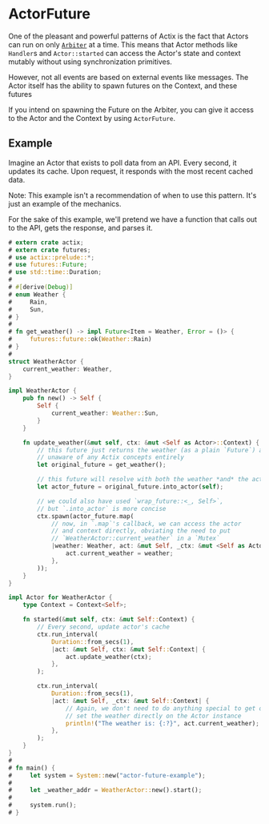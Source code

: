 # ActorFuture

One of the pleasant and powerful patterns of Actix is the fact that Actors can
run on only [`Arbiter`](./sec-5-arbiter) at a time. This means that Actor
methods like `Handler`s and `Actor::started` can access the Actor's state and
context mutably without using synchronization primitives.

However, not all events are based on external events like messages. The Actor
itself has the ability to spawn futures on the Context, and these futures

If you intend on spawning the Future on the Arbiter, you can give it access to
the Actor and the Context by using `ActorFuture`.

## Example

Imagine an Actor that exists to poll data from an API. Every second, it updates
its cache. Upon request, it responds with the most recent cached data.

Note: This example isn't a recommendation of when to use this pattern. It's just
an example of the mechanics.

For the sake of this example, we'll pretend we have a function that calls out to
the API, gets the response, and parses it.

```rust
# extern crate actix;
# extern crate futures;
# use actix::prelude::*;
# use futures::Future;
# use std::time::Duration;
#
# #[derive(Debug)]
# enum Weather {
#     Rain,
#     Sun,
# }
#
# fn get_weather() -> impl Future<Item = Weather, Error = ()> {
#     futures::future::ok(Weather::Rain)
# }
#
struct WeatherActor {
    current_weather: Weather,
}

impl WeatherActor {
    pub fn new() -> Self {
        Self {
            current_weather: Weather::Sun,
        }
    }

    fn update_weather(&mut self, ctx: &mut <Self as Actor>::Context) {
        // this future just returns the weather (as a plain `Future`) and is
        // unaware of any Actix concepts entirely
        let original_future = get_weather();

        // this future will resolve with both the weather *and* the actor/context
        let actor_future = original_future.into_actor(self);

        // we could also have used `wrap_future::<_, Self>`,
        // but `.into_actor` is more concise
        ctx.spawn(actor_future.map(
            // now, in `.map`'s callback, we can access the actor
            // and context directly, obviating the need to put
            // `WeatherActor::current_weather` in a `Mutex`
            |weather: Weather, act: &mut Self, _ctx: &mut <Self as Actor>::Context| {
                act.current_weather = weather;
            },
        ));
    }
}

impl Actor for WeatherActor {
    type Context = Context<Self>;

    fn started(&mut self, ctx: &mut Self::Context) {
        // Every second, update actor's cache
        ctx.run_interval(
            Duration::from_secs(1),
            |act: &mut Self, ctx: &mut Self::Context| {
                act.update_weather(ctx);
            },
        );

        ctx.run_interval(
            Duration::from_secs(1),
            |act: &mut Self, _ctx: &mut Self::Context| {
                // Again, we don't need to do anything special to get or
                // set the weather directly on the Actor instance
                println!("The weather is: {:?}", act.current_weather);
            },
        );
    }
}
#
# fn main() {
#     let system = System::new("actor-future-example");
#
#     let _weather_addr = WeatherActor::new().start();
#
#     system.run();
# }
```
